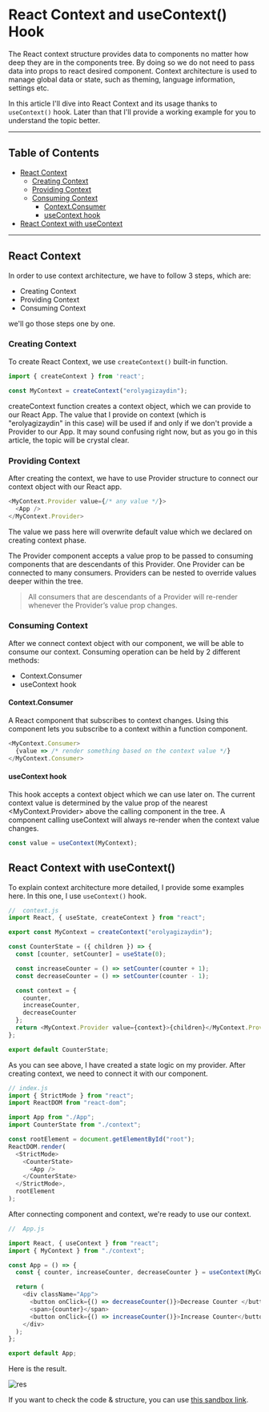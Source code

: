 # React Context and useContext() Hook

The React context structure provides data to components no matter how deep they are in the components tree. By doing so we do not need to pass data into props to react desired component. Context architecture is used to manage global data or state, such as theming, language information, settings etc.

In this article I'll dive into React Context and its usage thanks to `useContext()` hook. Later than that I'll provide a working example for you to understand the topic better.

---
## Table of Contents

- [React Context](#react-context)
  - [Creating Context](#creating-context)
  - [Providing Context](#providing-context)
  - [Consuming Context](#consuming-context)
    - [Context.Consumer](#context-consumer)
    - [useContext hook](#usecontext-hook)
- [React Context with useContext](#react-context-with-usecontext--)

---


## React Context

In order to use context architecture, we have to follow 3 steps, which are:

- Creating Context
- Providing Context
- Consuming Context

we'll go those steps one by one.


### Creating Context

To create React Context, we use `createContext()` built-in function.

```js
import { createContext } from 'react';

const MyContext = createContext("erolyagizaydin");
``` 

createContext function creates a context object, which we can provide to our React App. The value that I provide on context (which is "erolyagizaydin" in this case) will be used if and only if we don't provide a Provider to our App. It may sound confusing right now, but as you go in this article, the topic will be crystal clear.

### Providing Context

After creating the context, we have to use Provider structure to connect our context object with our React app.

```js
<MyContext.Provider value={/* any value */}>
  <App />
</MyContext.Provider>
```

The value we pass here will overwrite default value which we declared on creating context phase.

The Provider component accepts a value prop to be passed to consuming components that are descendants of this Provider. One Provider can be connected to many consumers. Providers can be nested to override values deeper within the tree.

> All consumers that are descendants of a Provider will re-render whenever the Provider’s value prop changes.

### Consuming Context

After we connect context object with our component, we will be able to consume our context. Consuming operation can be held by 2 different methods:

- Context.Consumer
- useContext hook

#### Context.Consumer

A React component that subscribes to context changes. Using this component lets you subscribe to a context within a function component.

```js
<MyContext.Consumer>
  {value => /* render something based on the context value */}
</MyContext.Consumer>
```

#### useContext hook

This hook accepts a context object which we can use later on. The current context value is determined by the value prop of the nearest <MyContext.Provider> above the calling component in the tree. A component calling useContext will always re-render when the context value changes.

```js
const value = useContext(MyContext);
```

## React Context with useContext()

To explain context architecture more detailed, I provide some examples here. In this one, I use `useContext()` hook.

```js
//  context.js
import React, { useState, createContext } from "react";

export const MyContext = createContext("erolyagizaydin");

const CounterState = ({ children }) => {
  const [counter, setCounter] = useState(0);

  const increaseCounter = () => setCounter(counter + 1);
  const decreaseCounter = () => setCounter(counter - 1);

  const context = {
    counter,
    increaseCounter,
    decreaseCounter
  };
  return <MyContext.Provider value={context}>{children}</MyContext.Provider>;
};

export default CounterState;
```

As you can see above, I have created a state logic on my provider. After creating context, we need to connect it with our component.

```js
// index.js
import { StrictMode } from "react";
import ReactDOM from "react-dom";

import App from "./App";
import CounterState from "./context";

const rootElement = document.getElementById("root");
ReactDOM.render(
  <StrictMode>
    <CounterState>
      <App />
    </CounterState>
  </StrictMode>,
  rootElement
);
```

After connecting component and context, we're ready to use our context.

```js
//  App.js

import React, { useContext } from "react";
import { MyContext } from "./context";

const App = () => {
  const { counter, increaseCounter, decreaseCounter } = useContext(MyContext);

  return (
    <div className="App">
      <button onClick={() => decreaseCounter()}>Decrease Counter </button>
      <span>{counter}</span>
      <button onClick={() => increaseCounter()}>Increase Counter</button>
    </div>
  );
};

export default App;
```

Here is the result.

![res](/context-1.jpg)

If you want to check the code & structure, you can use [this sandbox link](https://codesandbox.io/s/dreamy-babycat-vlg4do).


